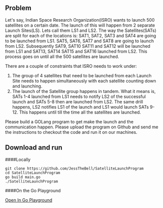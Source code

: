 ## Problem
Let's say, Indian Space Research Organization(ISRO) wants to launch 500 
satellites on a certain date. 
The launch of this will happen from 2 separate Launch Sites(LS).
Lets call them LS1 and LS2.
The way the Satellites(SATs) are split for each of the locations is:
SAT1, SAT2, SAT3 and SAT4 are going to be launched from LS1. 
SAT5, SAT6, SAT7 and SAT8 are going to launch from LS2.
Subsequently SAT9, SAT10 SAT11 and SAT12 will be launched from LS1 
and SAT13, SAT14 SAT15 and SAT16 launched from LS2. This process goes on until all the 500 satellites are launched. 

There are a couple of constraints that ISRO needs to work under:
1. The group of 4 satellites that need to be launched from each Launch Site needs to happen simultaneously 
  with each satellite counting down and launching.
2. The launch of the Satellite group happens in tandem. What it means is, SATs 1-4 launched from LS1 needs
  to notify LS2 of the successful launch and SATs 5-8 then are launched from  LS2. The same drill happens, 
  LS2 notifies LS1 of the launch and LS1 would launch SATs 9-12. This happens until till the time all the satellites are launched.

 Please build a GOLang program to get make the launch and the communication happen. 
 Please upload the program on Github and send me the instructions to checkout the code and run it on our machines.

## Download and run

####Locally
```
git clone https://github.com/JessTheBell/SatelliteLaunchProgram
cd SatelliteLaunchProgram
go build main.go
./SatelliteLaunchProgram
```

####On the Go Playground

[Open In Go Playground](https://play.golang.org/p/R2lR1NMVPFQ)
